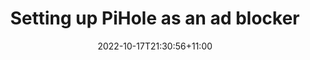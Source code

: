 ---
title: "Setting up PiHole as an ad blocker"
date: 2022-10-17T21:30:56+11:00
summary: "An educational approach to crawling Reddit using Python and AWS EC2 without using Reddit API"
ShowCodeCopyButtons: true
comments: true
showToc: true
tags: ["reddit" ,"crawler", "aws"]
---